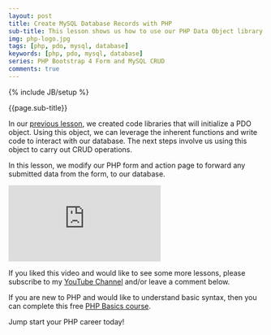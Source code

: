 ```yaml
---
layout: post
title: Create MySQL Database Records with PHP
sub-title: This lesson shows us how to use our PHP Data Object library in our PHP application, to insert new records into our MySQL Database 
img: php-logo.jpg
tags: [php, pdo, mysql, database]
keywords: [php, pdo, mysql, database]
series: PHP Bootstrap 4 Form and MySQL CRUD
comments: true
---
```

{% include JB/setup %}

{{page.sub-title}}

<!--more-->
In our [previous lesson](https://trevoirwilliams.github.io/2019-11-05-php-pdo/), we created code libraries that will initialize a PDO object. Using this object, we can leverage the inherent functions and write code to interact with our database. The next steps involve us using this object to carry out CRUD operations. 

In this lesson, we modify our PHP form and action page to forward any submitted data from the form, to our database. 

<div class="embed-responsive embed-responsive-16by9">
    <iframe  src="https://www.youtube.com/embed/CQNIFDdaF1Y" frameborder="0" allow="accelerometer; autoplay; encrypted-media; gyroscope; picture-in-picture" allowfullscreen></iframe>
</div>

If you liked this video and would like to see some more lessons, please subscribe to my [YouTube Channel](http://bit.ly/2JlTIs4) and/or leave a comment below.


If you are new to PHP and would like to understand basic syntax, then you can complete this free [PHP Basics course](http://bit.ly/2nEh7NT). 

Jump start your PHP career today! 
